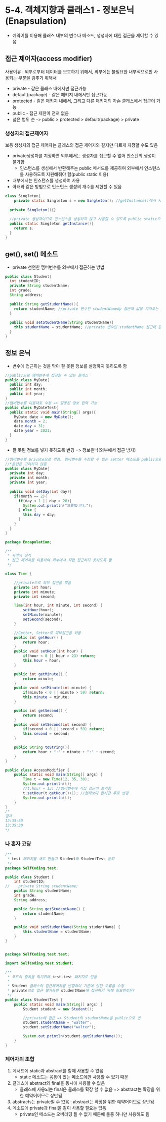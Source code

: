 # 5-4. 객체지향과 클래스1 - 정보은닉(Enapsulation)

- 예약어를 이용해 클래스 내부의 변수나 메소드, 생성자에 대한 접근을 제어할 수 있음

## 접근 제어자(access modifier)

사용이유 : 외부로부터 데이터를 보호하기 위해서, 외부에는 불필요한 내부적으로만 사용되는 부분을 감추기 위해서

- private - 같은 클래스 내에서만 접근가능
- default(package) - 같은 패키지 내에서만 접근가능
- protected - 같은 패키지 내에서, 그리고 다른 패키지의 자손 클래스에서 접근이 가능
- public - 접근 제한이 전혀 없음
- 넓은 범위 순 -> public > protected > default(package) > private

### 생성자의 접근제어자

보통 생성자의 접근 제어자는 클래스의 접근 제어자와 같지만 다르게 지정할 수도 있음

- private생성자를 지정하면 외부에서는 생성자를 접근할 수 없어 인스턴의 생성이 불가함
  - 인스턴스를 생성해서 반환해주는 public 메서드를 제공하여 외부에서 인스턴스를 사용하도록 지원해줘야 함(public static 이용)
- 내부에서는 인스턴스를 생성하여 사용
- 아래와 같은 방법으로 인스턴스 생성의 개수를 제한할 수 있음

```java
class Singleton{
	private static Singleton s = new Singleton(); //getInstance()에서 사용될 수 있도록 인스턴스가 미리 생성되어야 하므로 static이어야 함
  
  private Singleton(){}
  
  //private 생성자이므로 인스턴스를 생성하지 않고 사용할 수 있도록 public static으로 지정
  public static Singleton getInstance(){
    return s;
  }
}
```

## get(), set() 메소드

- private 선언한 멤버변수를 외부에서 접근하는 방법

```java
public class Student{
  int studentID;
  private String studentName;
  int grade;
  String address;
  
  public String getStudentName(){
    return studentName; //private 변수인 studentNamedp 접근해 값을 가져오는 public get() 메소드
  }
  
  public void setStudentName(String studentName){
    this.studentName = studentName; //private 변수인 studentName 접근해 값을 지정하는 public set()메소드
  }
}
```

## 정보 은닉

- 변수에 접근하는 것을 막아 잘 못된 정보를 설정하지 못하도록 함

```java
//public으로 멤버변수에 접근할 수 있는 클래스
public class MyDate{
  public int day;
  public int month;
  public int year;
}
//멤버변수를 마음대로 수정 => 잘못된 정보 입력 가능
public class MyDateTest{
  public static void main(String[] args){
    MyDate date = new MyDate();
    date.month = 2;
    date.day = 31;
    date.year = 2021;
  }
}
```

- 잘 못된 정보를 넣지 못하도록 변경 => 정보은닉(외부에서 접근 방지)

```java
//멤버변수를 private으로 변경. 멤버변수를 수정할 수 있는 setter 메소드를 public으로 제공
//*윤년은 고려하지 않음
public class MyDate{
  private int day;
  private int month;
  private int year;
  
  public void setDay(int day){
    if(month == 2){
      if(day < 1 || day > 28){
        System.out.println("오류입니다.");
      } else {
        this.day = day;
      }
    }
  }
}
```

```java
package Encapulation;

/**
 * 자바의 정석
 * 접근 제어자를 이용하여 외부에서 직접 접근하지 못하도록 함
 */

class Time {

    //private으로 외부 접근을 막음
    private int hour;
    private int minute;
    private int second;

    Time(int hour, int minute, int second) {
        setHour(hour);
        setMinute(minute);
        setSecond(second);
    }

    //Getter, Setter로 외부접근을 허용
    public int getHour() {
        return hour;
    }
    public void setHour(int hour) {
        if(hour < 0 || hour > 23) return;
        this.hour = hour;
    }

    public int getMinute() {
        return minute;
    }
    public void setMinute(int minute) {
        if(minute < 0 || minute > 59) return;
        this.minute = minute;
    }

    public int getSecond() {
        return second;
    }
    public void setSecond(int second) {
        if(second < 0 || second > 59) return;
        this.second = second;
    }

    public String toString(){
        return hour + ":" + minute + ":" + second;
    }
}

public class AccessModifier {
    public static void main(String[] args) {
        Time t = new Time(12, 35, 30);
        System.out.println(t);
        //t.hour = 13; //멤버변수에 직접 접근이 불가함
        t.setHour(t.getHour()+1); //현재보다 한시간 후로 변경
        System.out.println(t);
    }
}
/*
결과
12:35:30
13:35:30
*/
```

### 나 혼자 코딩

```java
/**
 * test 패키지를 새로 만들고 Student와 StudentTest 분리
 */
package SelfCoding.test;

public class Student {
    int studentID;
//    private String studentName;
    public String studentName;
    int grade;
    String address;

    public String getStudentName() {
        return studentName;
    }

    public void setStudentName(String studentName) {
        this.studentName = studentName;
    }
}


package SelfCoding.test.test;

import SelfCoding.test.Student;

/**
 * 코드의 중복을 막기위해 test.test 패키지로 만듦
 *
 * Student 클래스의 접근제어자를 변경하여 기존에 있던 오류를 수정
 * private으로 접근 불가능한 studentName에 접근하기 위해 필요한것은?
 */
public class StudentTest {
    public static void main(String[] args) {
        Student student = new Student();

        //private에 접근 => Student의 studentName을 public으로 변
        student.studentName = "walter";
        student.setStudentName("walter");

        System.out.println(student.getStudentName());
    }
}

```

### 제어자의 조합

1. 메서드에 static과 abstract를 함께 사용할 수 없음
   - static 메소드는 몸통이 있는 메소드에만 사용할 수 있기 때문
2. 클래스에 abstract와 final을 동시에 사용할 수 없음
   - 클래스에 사용되는 final은 클래스를 확장 할 수 없음 => abstract는 확장을 위한 예약어이므로 상반됨
3. abstracts는 private일 수 없음 :  abstract는 확장을 위한 예약어이므로 상반됨
4. 메소드에 private과 final을 같이 사용할 필요는 없음
   - private인 메소드는 오버라딩 될 수 없기 때문에 둘중 하나만 사용해도 됨

